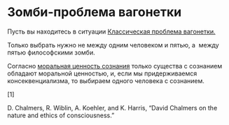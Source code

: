 # Зомби-проблема вагонетки
Пусть вы находитесь в ситуации [Классическая проблема вагонетки.](%D0%9A%D0%BB%D0%B0%D1%81%D1%81%D0%B8%D1%87%D0%B5%D1%81%D0%BA%D0%B0%D1%8F%20%D0%BF%D1%80%D0%BE%D0%B1%D0%BB%D0%B5%D0%BC%D0%B0%20%D0%B2%D0%B0%D0%B3%D0%BE%D0%BD%D0%B5%D1%82%D0%BA%D0%B8)

Только выбрать нужно не между одним человеком и пятью, а  между пятью философскими зомби.

Согласно [моральная ценность сознания](%D0%BC%D0%BE%D1%80%D0%B0%D0%BB%D1%8C%D0%BD%D0%B0%D1%8F%20%D1%86%D0%B5%D0%BD%D0%BD%D0%BE%D1%81%D1%82%D1%8C%20%D1%81%D0%BE%D0%B7%D0%BD%D0%B0%D0%BD%D0%B8%D1%8F) только существа с сознанием обладают моральной ценностью, и, если мы придерживаемся консеквенциализма, то выбираем одного человека с сознанием.

\[1\]

D. Chalmers, R. Wiblin, A. Koehler, and K. Harris, “David Chalmers on the nature and ethics of consciousness.”
